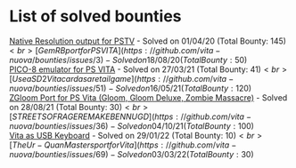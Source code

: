 # List of solved bounties

[Native Resolution output for PSTV](https://github.com/vita-nuova/bounties/issues/7) - Solved on 01/04/20 (Total Bounty: 145$)<br>
[GemRB port for PS VITA](https://github.com/vita-nuova/bounties/issues/3) - Solved on 18/08/20 (Total Bounty: 50$)<br>
[PICO-8 emulator for PS VITA](https://github.com/vita-nuova/bounties/issues/18) - Solved on 27/03/21 (Total Bounty: 41$)<br>
[Use a SD2Vita card as a retail game](https://github.com/vita-nuova/bounties/issues/51) - Solved on 16/05/21 (Total Bounty: 120$)<br>
[ZGloom Port for PS Vita (Gloom, Gloom Deluxe, Zombie Massacre)](https://github.com/vita-nuova/bounties/issues/43) - Solved on 28/08/21 (Total Bounty: 30$)<br>
[STREETS OF RAGE REMAKE BENNUGD](https://github.com/vita-nuova/bounties/issues/36) - Solved on 04/10/21 (Total Bounty: 100$)<br>
[Vita as USB Keyboard](https://github.com/vita-nuova/bounties/issues/74) - Solved on 29/01/22 (Total Bounty: 10$)<br>
[The Ur-Quan Masters port for Vita](https://github.com/vita-nuova/bounties/issues/69) - Solved on 03/03/22 (Total Bounty: 30$)<br>
